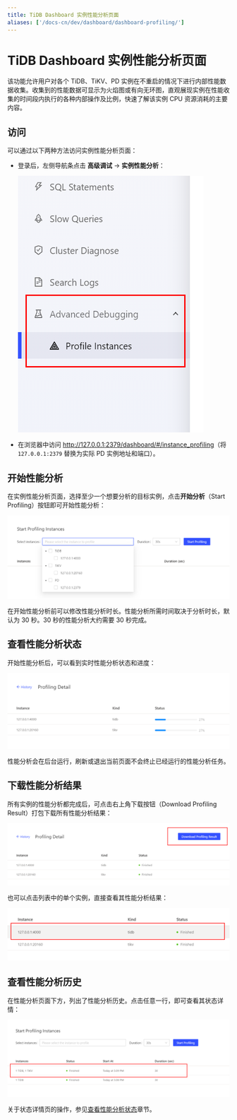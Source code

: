 ```yaml
---
title: TiDB Dashboard 实例性能分析页面
aliases: ['/docs-cn/dev/dashboard/dashboard-profiling/']
---
```


# TiDB Dashboard 实例性能分析页面

该功能允许用户对各个 TiDB、TiKV、PD 实例在不重启的情况下进行内部性能数据收集。收集到的性能数据可显示为火焰图或有向无环图，直观展现实例在性能收集的时间段内执行的各种内部操作及比例，快速了解该实例 CPU 资源消耗的主要内容。

## 访问

可以通过以下两种方法访问实例性能分析页面：

- 登录后，左侧导航条点击 **高级调试** → **实例性能分析**：

  ![访问](/media/dashboard/dashboard-profiling-access.png)

- 在浏览器中访问 <http://127.0.0.1:2379/dashboard/#/instance_profiling>（将 `127.0.0.1:2379` 替换为实际 PD 实例地址和端口）。

## 开始性能分析

在实例性能分析页面，选择至少一个想要分析的目标实例，点击**开始分析**（Start Profiling）按钮即可开始性能分析：

![界面](/media/dashboard/dashboard-profiling-start.png)

在开始性能分析前可以修改性能分析时长。性能分析所需时间取决于分析时长，默认为 30 秒。30 秒的性能分析大约需要 30 秒完成。

## 查看性能分析状态

开始性能分析后，可以看到实时性能分析状态和进度：

![界面](/media/dashboard/dashboard-profiling-view-progress.png)

性能分析会在后台运行，刷新或退出当前页面不会终止已经运行的性能分析任务。

## 下载性能分析结果

所有实例的性能分析都完成后，可点击右上角下载按钮（Download Profiling Result）打包下载所有性能分析结果：

![界面](/media/dashboard/dashboard-profiling-download.png)

也可以点击列表中的单个实例，直接查看其性能分析结果：

![界面](/media/dashboard/dashboard-profiling-view-single.png)

## 查看性能分析历史

在性能分析页面下方，列出了性能分析历史。点击任意一行，即可查看其状态详情：

![界面](/media/dashboard/dashboard-profiling-history.png)

关于状态详情页的操作，参见[查看性能分析状态](#查看性能分析状态)章节。
